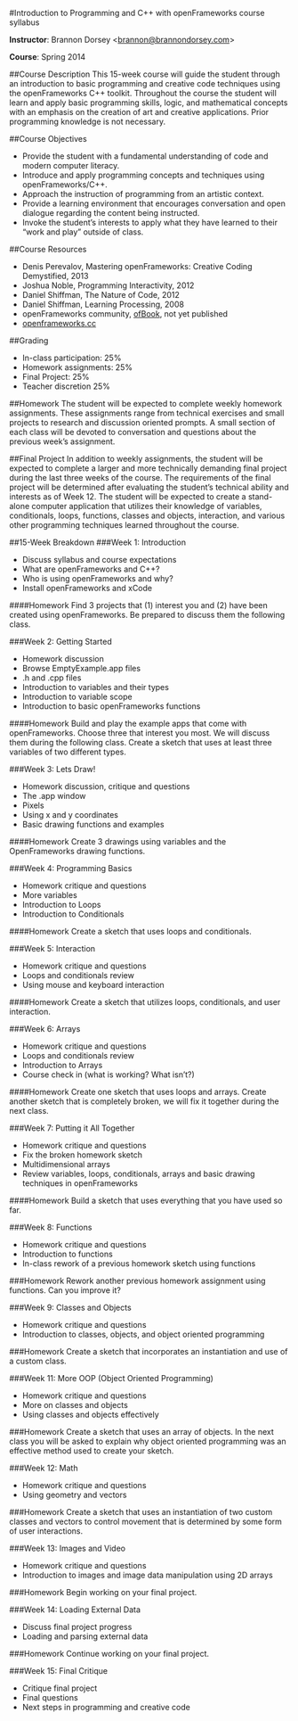 #Introduction to Programming and C++ with openFrameworks course syllabus__Instructor__: Brannon Dorsey <<brannon@brannondorsey.com>>__Course__: Spring 2014##Course DescriptionThis 15-week course will guide the student through an introduction to basic programming and creative code techniques using the openFrameworks C++ toolkit. Throughout the course the student will learn and apply basic programming skills, logic, and mathematical concepts with an emphasis on the creation of art and creative applications. Prior programming knowledge is not necessary. ##Course Objectives- Provide the student with a fundamental understanding of code and modern computer literacy.- Introduce and apply programming concepts and techniques using openFrameworks/C++.- Approach the instruction of programming from an artistic context.- Provide a learning environment that encourages conversation and open dialogue regarding the content being instructed.- Invoke the student’s interests to apply what they have learned to their “work and play” outside of class. ##Course Resources- Denis Perevalov, Mastering openFrameworks: Creative Coding Demystified, 2013- Joshua Noble, Programming Interactivity, 2012- Daniel Shiffman, The Nature of Code, 2012- Daniel Shiffman, Learning Processing, 2008
- openFrameworks community, [ofBook](https://github.com/openframeworks/ofBook/), not yet published- [openframeworks.cc](http://openframeworks.cc)##Grading- In-class participation:  25%- Homework assignments: 25%- Final Project: 25%- Teacher discretion 25%##Homework The student will be expected to complete weekly homework assignments. These assignments range from technical exercises and small projects to research and discussion oriented prompts. A small section of each class will be devoted to conversation and questions about the previous week’s assignment.##Final ProjectIn addition to weekly assignments, the student will be expected to complete a larger and more technically demanding final project during the last three weeks of the course. The requirements of the final project will be determined after evaluating the student’s technical ability and interests as of Week 12. The student will be expected to create a stand-alone computer application that utilizes their knowledge of variables, conditionals, loops, functions, classes and objects, interaction, and various other programming techniques learned throughout the course.##15-Week Breakdown###Week 1: Introduction- Discuss syllabus and course expectations- What are openFrameworks and C++?- Who is using openFrameworks and why?- Install openFrameworks and xCode####HomeworkFind 3 projects that (1) interest you and (2) have been created using openFrameworks. Be prepared to discuss them the following class.###Week 2: Getting Started- Homework discussion
- Browse EmptyExample.app files- .h and .cpp files- Introduction to variables and their types- Introduction to variable scope- Introduction to basic openFrameworks functions####HomeworkBuild and play the example apps that come with openFrameworks. Choose three that interest you most. We will discuss them during the following class. Create a sketch that uses at least three variables of two different types. ###Week 3: Lets Draw!- Homework discussion, critique and questions- The .app window- Pixels- Using x and y coordinates- Basic drawing functions and examples####HomeworkCreate 3 drawings using variables and the OpenFrameworks drawing functions.###Week 4: Programming Basics- Homework critique and questions- More variables- Introduction to Loops- Introduction to Conditionals####HomeworkCreate a sketch that uses loops and conditionals.###Week 5: Interaction- Homework critique and questions- Loops and conditionals review- Using mouse and keyboard interaction####HomeworkCreate a sketch that utilizes loops, conditionals, and user interaction.###Week 6: Arrays- Homework critique and questions- Loops and conditionals review- Introduction to Arrays- Course check in (what is working? What isn’t?)####HomeworkCreate one sketch that uses loops and arrays. Create another sketch that is completely broken, we will fix it together during the next class.###Week 7: Putting it All Together- Homework critique and questions- Fix the broken homework sketch- Multidimensional arrays - Review variables, loops, conditionals, arrays and basic drawing techniques in openFrameworks####HomeworkBuild a sketch that uses everything that you have used so far.###Week 8: Functions- Homework critique and questions- Introduction to functions- In-class rework of a previous homework sketch using functions###HomeworkRework another previous homework assignment using functions. Can you improve it?###Week 9: Classes and Objects- Homework critique and questions- Introduction to classes, objects, and object oriented programming###HomeworkCreate a sketch that incorporates an instantiation and use of a custom class.###Week 11: More OOP (Object Oriented Programming)- Homework critique and questions- More on classes and objects- Using classes and objects effectively###HomeworkCreate a sketch that uses an array of objects. In the next class you will be asked to explain why object oriented programming was an effective method used to create your sketch.###Week 12: Math- Homework critique and questions- Using geometry and vectors###HomeworkCreate a sketch that uses an instantiation of two custom classes and vectors to control movement that is determined by some form of user interactions.###Week 13: Images and Video- Homework critique and questions- Introduction to images and image data manipulation using 2D arrays###HomeworkBegin working on your final project.###Week 14: Loading External Data- Discuss final project progress- Loading and parsing external data###HomeworkContinue working on your final project.###Week 15: Final Critique- Critique final project- Final questions- Next steps in programming and creative code
